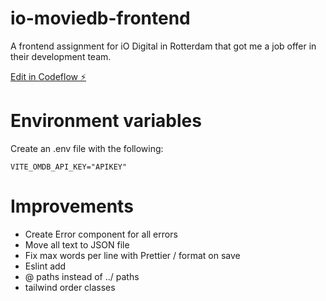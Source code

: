 # io-moviedb-frontend
A frontend assignment for iO Digital in Rotterdam that got me a job offer in their development team.

[Edit in Codeflow ⚡️](https://stackblitz.com/~/github.com/jonahkalkman/io-moviedb-frontend)

# Environment variables
Create an .env file with the following: 
```
VITE_OMDB_API_KEY="APIKEY"
```

# Improvements
- Create Error component for all errors
- Move all text to JSON file
- Fix max words per line with Prettier / format on save
- Eslint add
- @ paths instead of ../ paths
- tailwind order classes

